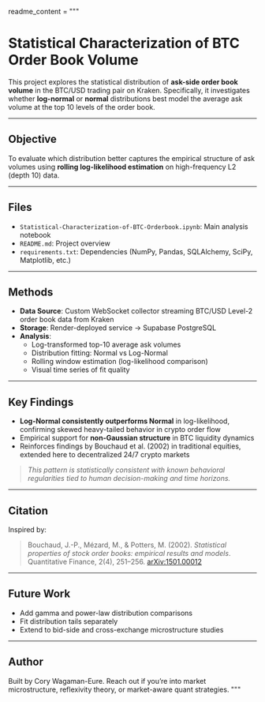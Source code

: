 readme_content = """
# Statistical Characterization of BTC Order Book Volume

This project explores the statistical distribution of **ask-side order book volume** in the BTC/USD trading pair on Kraken. Specifically, it investigates whether **log-normal** or **normal** distributions best model the average ask volume at the top 10 levels of the order book.

---

##  Objective

To evaluate which distribution better captures the empirical structure of ask volumes using **rolling log-likelihood estimation** on high-frequency L2 (depth 10) data.

---

##  Files

- `Statistical-Characterization-of-BTC-Orderbook.ipynb`: Main analysis notebook
- `README.md`: Project overview
- `requirements.txt`: Dependencies (NumPy, Pandas, SQLAlchemy, SciPy, Matplotlib, etc.)

---

##  Methods

- **Data Source**: Custom WebSocket collector streaming BTC/USD Level-2 order book data from Kraken
- **Storage**: Render-deployed service → Supabase PostgreSQL
- **Analysis**:
  - Log-transformed top-10 average ask volumes
  - Distribution fitting: Normal vs Log-Normal
  - Rolling window estimation (log-likelihood comparison)
  - Visual time series of fit quality

---

##  Key Findings

- **Log-Normal consistently outperforms Normal** in log-likelihood, confirming skewed heavy-tailed behavior in crypto order flow
- Empirical support for **non-Gaussian structure** in BTC liquidity dynamics
- Reinforces findings by Bouchaud et al. (2002) in traditional equities, extended here to decentralized 24/7 crypto markets

> *This pattern is statistically consistent with known behavioral regularities tied to human decision-making and time horizons.*

---

##  Citation

Inspired by:

> Bouchaud, J.-P., Mézard, M., & Potters, M. (2002). *Statistical properties of stock order books: empirical results and models*. Quantitative Finance, 2(4), 251–256. [arXiv:1501.00012](https://arxiv.org/abs/1501.00012)

---

##  Future Work

- Add gamma and power-law distribution comparisons
- Fit distribution tails separately
- Extend to bid-side and cross-exchange microstructure studies

---

##  Author

Built by Cory Wagaman-Eure. Reach out if you’re into market microstructure, reflexivity theory, or market-aware quant strategies.
"""
